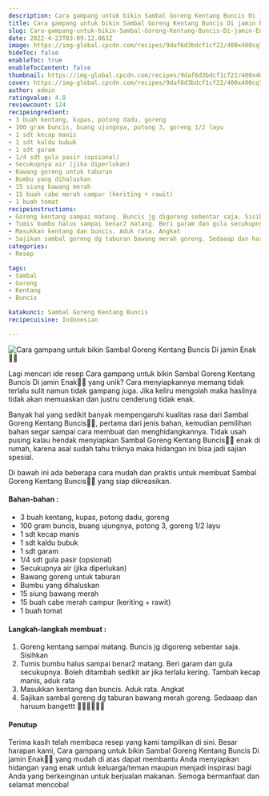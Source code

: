 ```yaml
---
description: Cara gampang untuk bikin Sambal Goreng Kentang Buncis Di jamin Enak"
title: Cara gampang untuk bikin Sambal Goreng Kentang Buncis Di jamin Enak
slug: Cara-gampang-untuk-bikin-Sambal-Goreng-Kentang-Buncis-Di-jamin-Enak
date: 2022-4-23T03:09:12.063Z
image: https://img-global.cpcdn.com/recipes/9daf6d3bdcf1cf22/400x400cq70/photo.jpg
hideToc: false
enableToc: true
enableTocContent: false
thumbnail: https://img-global.cpcdn.com/recipes/9daf6d3bdcf1cf22/400x400cq70/photo.jpg
cover: https://img-global.cpcdn.com/recipes/9daf6d3bdcf1cf22/400x400cq70/photo.jpg
author: admin
ratingvalue: 4.8
reviewcount: 124
recipeingredient:
- 3 buah kentang, kupas, potong dadu, goreng
- 100 gram buncis, buang ujungnya, potong 3, goreng 1/2 layu
- 1 sdt kecap manis
- 1 sdt kaldu bubuk
- 1 sdt garam
- 1/4 sdt gula pasir (opsional)
- Secukupnya air (jika diperlukan)
- Bawang goreng untuk taburan
- Bumbu yang dihaluskan
- 15 siung bawang merah
- 15 buah cabe merah campur (keriting + rawit)
- 1 buah tomat
recipeinstructions:
- Goreng kentang sampai matang. Buncis jg digoreng sebentar saja. Sisihkan
- Tumis bumbu halus sampai benar2 matang. Beri garam dan gula secukupnya. Boleh ditambah sedikit air jika terlalu kering. Tambah kecap manis, aduk rata
- Masukkan kentang dan buncis. Aduk rata. Angkat
- Sajikan sambal goreng dg taburan bawang merah goreng. Sedaaap dan haruum bangettt 👍🏻👍🏻👍🏻
categories:
- Resep

tags:
- Sambal
- Goreng
- Kentang
- Buncis

katakunci: Sambal Goreng Kentang Buncis
recipecuisine: Indonesian

---
```


![Cara gampang untuk bikin Sambal Goreng Kentang Buncis Di jamin Enak👩‍🍳](https://img-global.cpcdn.com/recipes/9daf6d3bdcf1cf22/400x400cq70/photo.jpg)

Lagi mencari ide resep Cara gampang untuk bikin Sambal Goreng Kentang Buncis Di jamin Enak👩‍🍳 yang unik? Cara menyiapkannya memang tidak terlalu sulit namun tidak gampang juga. Jika keliru mengolah maka hasilnya tidak akan memuaskan dan justru cenderung tidak enak.

Banyak hal yang sedikit banyak mempengaruhi kualitas rasa dari Sambal Goreng Kentang Buncis👩‍🍳, pertama dari jenis bahan, kemudian pemilihan bahan segar sampai cara membuat dan menghidangkannya. Tidak usah pusing kalau hendak menyiapkan Sambal Goreng Kentang Buncis👩‍🍳 enak di rumah, karena asal sudah tahu triknya maka hidangan ini bisa jadi sajian spesial.

Di bawah ini ada beberapa cara mudah dan praktis untuk membuat Sambal Goreng Kentang Buncis👩‍🍳 yang siap dikreasikan.

<!--inarticleads1-->

#### Bahan-bahan :

- 3 buah kentang, kupas, potong dadu, goreng
- 100 gram buncis, buang ujungnya, potong 3, goreng 1/2 layu
- 1 sdt kecap manis
- 1 sdt kaldu bubuk
- 1 sdt garam
- 1/4 sdt gula pasir (opsional)
- Secukupnya air (jika diperlukan)
- Bawang goreng untuk taburan
- Bumbu yang dihaluskan
- 15 siung bawang merah
- 15 buah cabe merah campur (keriting + rawit)
- 1 buah tomat

<!--inarticleads2-->

#### Langkah-langkah membuat :

1. Goreng kentang sampai matang. Buncis jg digoreng sebentar saja. Sisihkan
1. Tumis bumbu halus sampai benar2 matang. Beri garam dan gula secukupnya. Boleh ditambah sedikit air jika terlalu kering. Tambah kecap manis, aduk rata
1. Masukkan kentang dan buncis. Aduk rata. Angkat
1. Sajikan sambal goreng dg taburan bawang merah goreng. Sedaaap dan haruum bangettt 👍🏻👍🏻👍🏻

#### Penutup

Terima kasih telah membaca resep yang kami tampilkan di sini. Besar harapan kami, Cara gampang untuk bikin Sambal Goreng Kentang Buncis Di jamin Enak👩‍🍳 yang mudah di atas dapat membantu Anda menyiapkan hidangan yang enak untuk keluarga/teman maupun menjadi inspirasi bagi Anda yang berkeinginan untuk berjualan makanan. Semoga bermanfaat dan selamat mencoba!